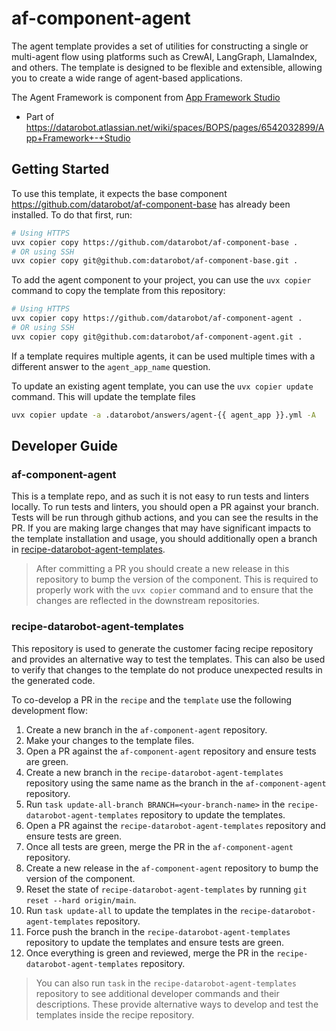 # af-component-agent

The agent template provides a set of utilities for constructing a single or multi-agent flow using platforms such
as CrewAI, LangGraph, LlamaIndex, and others. The template is designed to be flexible and extensible, allowing you
to create a wide range of agent-based applications.

The Agent Framework is component from [App Framework Studio](https://github.com/datarobot/app-framework-studio)


* Part of https://datarobot.atlassian.net/wiki/spaces/BOPS/pages/6542032899/App+Framework+-+Studio


## Getting Started

To use this template, it expects the base component https://github.com/datarobot/af-component-base has already been 
installed. To do that first, run:

```bash
# Using HTTPS
uvx copier copy https://github.com/datarobot/af-component-base .
# OR using SSH
uvx copier copy git@github.com:datarobot/af-component-base.git .
```

To add the agent component to your project, you can use the `uvx copier` command to copy the template from this repository:

```bash
# Using HTTPS
uvx copier copy https://github.com/datarobot/af-component-agent .
# OR using SSH
uvx copier copy git@github.com:datarobot/af-component-agent.git .
```

If a template requires multiple agents, it can be used multiple times with a different answer to the 
`agent_app_name` question.

To update an existing agent template, you can use the `uvx copier update` command. This will update the template files

```bash
uvx copier update -a .datarobot/answers/agent-{{ agent_app }}.yml -A
```


## Developer Guide

### af-component-agent

This is a template repo, and as such it is not easy to run tests and linters locally. To run tests and linters, 
you should open a PR against your branch. Tests will be run through github actions, and you can see the results
in the PR. If you are making large changes that may have significant impacts to the template installation
and usage, you should additionally open a branch in [recipe-datarobot-agent-templates](https://github.com/datarobot/recipe-datarobot-agent-templates).

> After committing a PR you should create a new release in this repository to bump the version of the component.
> This is required to properly work with the `uvx copier` command and to ensure that the changes are reflected in the
> downstream repositories.

### recipe-datarobot-agent-templates
This repository is used to generate the customer facing recipe repository and provides an alternative way to test the 
templates. This can also be used to verify that changes to the template do not produce unexpected results in the 
generated code.

To co-develop a PR in the `recipe` and the `template` use the following development flow:
1. Create a new branch in the `af-component-agent` repository.
2. Make your changes to the template files.
3. Open a PR against the `af-component-agent` repository and ensure tests are green.
4. Create a new branch in the `recipe-datarobot-agent-templates` repository using the same name as the branch in the `af-component-agent` repository.
5. Run `task update-all-branch BRANCH=<your-branch-name>` in the `recipe-datarobot-agent-templates` repository to update the templates.
6. Open a PR against the `recipe-datarobot-agent-templates` repository and ensure tests are green.
7. Once all tests are green, merge the PR in the `af-component-agent` repository.
8. Create a new release in the `af-component-agent` repository to bump the version of the component.
9. Reset the state of `recipe-datarobot-agent-templates` by running `git reset --hard origin/main`.
10. Run `task update-all` to update the templates in the `recipe-datarobot-agent-templates` repository.
11. Force push the branch in the `recipe-datarobot-agent-templates` repository to update the templates and ensure tests are green.
12. Once everything is green and reviewed, merge the PR in the `recipe-datarobot-agent-templates` repository.

> You can also run `task` in the `recipe-datarobot-agent-templates` repository to see additional developer commands and their descriptions.
> These provide alternative ways to develop and test the templates inside the recipe repository.

